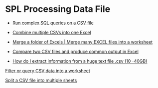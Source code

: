 # SPL Processing Data File

- [Run complex SQL queries on a CSV file](run-sql-over-csv&xls.md)

- [Combine multiple CSVs into one Excel](combine-multiple-CSVs-into-one.md)

- [Merge a folder of Excels | Merge many EXCEL files into a worksheet](merge-multiple-excels-into-one.md)

- [Compare two CSV files and produce common output in Excel](compare-two-CSV-files.md)
- [How do I extract information from a huge text file .csv (10 -40GB)]()


[Filter or query CSV data into a worksheet]()

[Split a CSV file into multiple sheets]()
